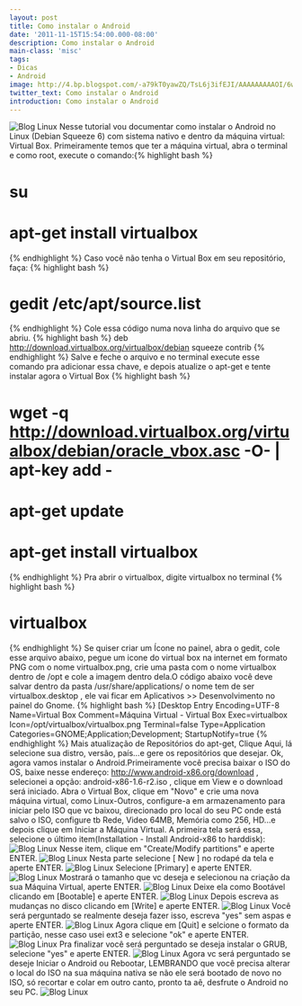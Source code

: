```yaml
---
layout: post
title: Como instalar o Android
date: '2011-11-15T15:54:00.000-08:00'
description: Como instalar o Android
main-class: 'misc'
tags:
- Dicas
- Android
image: http://4.bp.blogspot.com/-a79kT0yawZQ/TsL6j3ifEJI/AAAAAAAAAOI/6wYCJ3tsgkg/s72-c/android.png
twitter_text: Como instalar o Android
introduction: Como instalar o Android
---
```

![Blog Linux](http://4.bp.blogspot.com/-a79kT0yawZQ/TsL6j3ifEJI/AAAAAAAAAOI/6wYCJ3tsgkg/s200/android.png "Blog Linux")
 Nesse tutorial vou documentar como instalar o Android no Linux (Debian Squeeze 6) com sistema nativo e dentro da máquina virtual: Virtual Box.
Primeiramente temos que ter a máquina virtual, abra o terminal e como root, execute
o comando:{% highlight bash %}
# su
# apt-get install virtualbox
{% endhighlight %}
Caso você não tenha o Virtual Box em seu repositório, faça:
{% highlight bash %}
# gedit /etc/apt/source.list
{% endhighlight %}
Cole essa código numa nova linha do arquivo que se abriu.
{% highlight bash %}
deb http://download.virtualbox.org/virtualbox/debian squeeze contrib
{% endhighlight %}
Salve e feche o arquivo e no terminal execute esse comando pra adicionar essa chave, e depois atualize o apt-get e tente instalar agora o Virtual Box
{% highlight bash %}
# wget -q http://download.virtualbox.org/virtualbox/debian/oracle_vbox.asc -O- | apt-key add -
# apt-get update
# apt-get install virtualbox
{% endhighlight %}
Pra abrir o virtualbox, digite virtualbox no terminal
{% highlight bash %}
# virtualbox
{% endhighlight %}
Se quiser criar um Ícone no painel, abra o gedit, cole esse arquivo abaixo, pegue um icone do virtual box na internet em formato PNG com o nome virtualbox.png, crie uma pasta com o nome virtualbox dentro de /opt e cole a imagem dentro dela.O código abaixo você deve salvar dentro da pasta /usr/share/applications/ o nome tem de ser virtualbox.desktop , ele vai ficar em Aplicativos >> Desenvolvimento no painel do Gnome.
{% highlight bash %}
[Desktop Entry
Encoding=UTF-8
Name=Virtual Box
Comment=Máquina Virtual - Virtual Box
Exec=virtualbox
Icon=/opt/virtualbox/virtualbox.png
Terminal=false
Type=Application
Categories=GNOME;Application;Development;
StartupNotify=true
{% endhighlight %}
Mais atualização de Repositórios do apt-get, Clique Aqui, lá selecione sua distro, versão, país...e gere os repositórios que desejar.
Ok, agora vamos instalar o Android.Primeiramente você precisa baixar o ISO do OS, baixe nesse endereço: http://www.android-x86.org/download , selecionei a opção: android-x86-1.6-r2.iso , clique em View e o download será iniciado.
Abra o Virtual Box, clique em "Novo" e crie uma nova máquina virtual, como Linux-Outros, configure-a em armazenamento para iniciar pelo ISO que vc baixou, direcionado pro local do seu PC onde está salvo o ISO, configure tb Rede, Video 
64MB, Memória como 256, HD...e depois clique em Iniciar a Máquina Virtual.
A primeira tela será essa, selecione o último item(Installation - Install Android-x86 to harddisk):
![Blog Linux](http://1.bp.blogspot.com/-A6WS69jhf3k/TsL6ObDrVdI/AAAAAAAAANo/UleTFNd27U4/s400/1.gif "Blog Linux")
Nesse item, clique em "Create/Modify partitions" e aperte ENTER.
![Blog Linux](http://3.bp.blogspot.com/-0AoBcWSPNnE/TsL6VthgPaI/AAAAAAAAAN0/UhKE8wpE4lU/s400/3.gif "Blog Linux")
Nesta parte selecione [ New ] no rodapé da tela e aperte ENTER.
![Blog Linux](http://4.bp.blogspot.com/-KgKSUYK8TUA/TsL6ag85dKI/AAAAAAAAAOA/rvjhl-q9K2Y/s400/4.gif "Blog Linux")
Selecione [Primary] e aperte ENTER.
![Blog Linux](http://3.bp.blogspot.com/-CbowxCcwI6E/TsL6xHJ-hyI/AAAAAAAAAOU/1JiteLGDIkY/s400/5.gif "Blog Linux")
Mostrará o tamanho que vc deseja e selecionou na criação da sua Máquina Virtual, aperte ENTER.
![Blog Linux](http://2.bp.blogspot.com/-eU5AuVDjseQ/TsL62b6si2I/AAAAAAAAAOg/2Ii_Smc_AmU/s400/6.gif "Blog Linux")
Deixe ela como Bootável clicando em [Bootable] e aperte ENTER.
![Blog Linux](http://3.bp.blogspot.com/-mJeDfGTU0M4/TsL66XZxg2I/AAAAAAAAAOs/aL89ZHEGg2k/s400/7.gif "Blog Linux")
Depois escreva as mudanças no disco clicando em [Write] e aperte ENTER.
![Blog Linux](http://2.bp.blogspot.com/-5elTSUdC204/TsL6_cxsoaI/AAAAAAAAAO4/GMusmT9m07A/s400/8.gif "Blog Linux")
Você será perguntado se realmente deseja fazer isso, escreva "yes" sem aspas e aperte ENTER.
![Blog Linux](http://1.bp.blogspot.com/-p_KBocQvkJY/TsL7FZMTOcI/AAAAAAAAAPE/j1meaZt6SNE/s400/9.gif "Blog Linux")
Agora clique em [Quit] e selcione o formato da partição, nesse caso usei ext3 e selecione "ok" e aperte ENTER.
![Blog Linux](http://3.bp.blogspot.com/-s1JvjvYCQvg/TsL7KEFWNII/AAAAAAAAAPQ/P94n0AepZPc/s400/92.gif "Blog Linux")
Pra finalizar você será perguntado se deseja instalar o GRUB, selecione "yes" e aperte ENTER.
![Blog Linux](http://2.bp.blogspot.com/-qKmtTe2sWLw/TsL7hyhyVAI/AAAAAAAAAPc/hB2WHRRuVy0/s400/94.gif "Blog Linux")
Agora vc será perguntado se deseje Iniciar o Android ou Rebootar, LEMBRANDO que você precisa alterar o local do ISO na sua máquina nativa se não ele será bootado de novo no ISO, só recortar e colar em outro canto, pronto ta aê, desfrute o Android no seu PC.
![Blog Linux](http://1.bp.blogspot.com/-6dS2_fiUC9I/TsL7svhKhsI/AAAAAAAAAPo/0uMHjA0gK1o/s400/ok.gif "Blog Linux")
